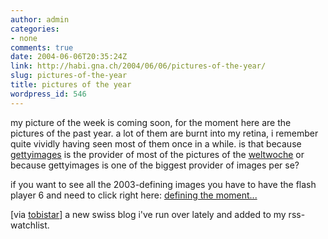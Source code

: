 ```yaml
---
author: admin
categories:
- none
comments: true
date: 2004-06-06T20:35:24Z
link: http://habi.gna.ch/2004/06/06/pictures-of-the-year/
slug: pictures-of-the-year
title: pictures of the year
wordpress_id: 546
---
```


my picture of the week is coming soon, for the moment here are the pictures of the past year.
a lot of them are burnt into my retina, i remember quite vividly having seen most of them once in a while. is that because [gettyimages](http://gettyimages.com/) is the provider of most of the pictures of the [weltwoche](http://www.weltwoche.ch/) or because gettyimages is one of the biggest provider of images per se?

if you want to see all the 2003-defining images you have to have the flash player 6 and need to click right here: [defining the moment...](http://corporate.gettyimages.com/marketing/m12/YIR2003/index.asp?language=en-us)

[via [tobistar](http://www.tobistar.com/archiv/000193.php)] a new swiss blog i've run over lately and added to my rss-watchlist.
